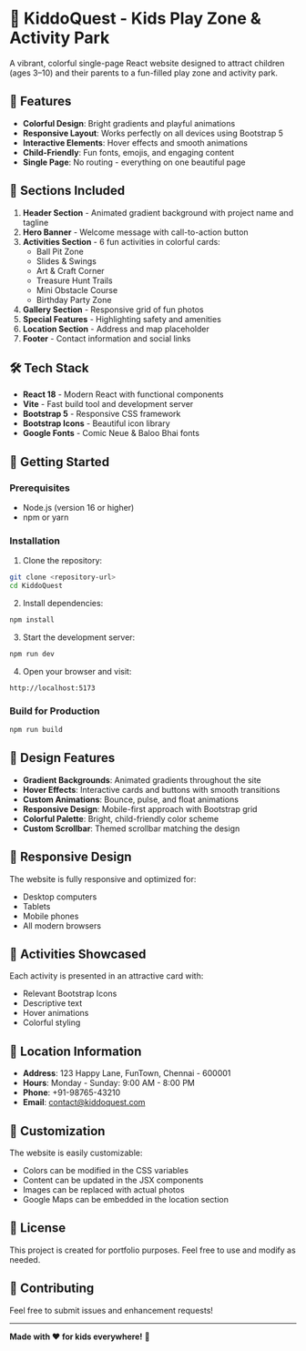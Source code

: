 # 🎈 KiddoQuest - Kids Play Zone & Activity Park

A vibrant, colorful single-page React website designed to attract children (ages 3–10) and their parents to a fun-filled play zone and activity park.

## 🌟 Features

- **Colorful Design**: Bright gradients and playful animations
- **Responsive Layout**: Works perfectly on all devices using Bootstrap 5
- **Interactive Elements**: Hover effects and smooth animations
- **Child-Friendly**: Fun fonts, emojis, and engaging content
- **Single Page**: No routing - everything on one beautiful page

## 🎯 Sections Included

1. **Header Section** - Animated gradient background with project name and tagline
2. **Hero Banner** - Welcome message with call-to-action button
3. **Activities Section** - 6 fun activities in colorful cards:
   - Ball Pit Zone
   - Slides & Swings
   - Art & Craft Corner
   - Treasure Hunt Trails
   - Mini Obstacle Course
   - Birthday Party Zone
4. **Gallery Section** - Responsive grid of fun photos
5. **Special Features** - Highlighting safety and amenities
6. **Location Section** - Address and map placeholder
7. **Footer** - Contact information and social links

## 🛠️ Tech Stack

- **React 18** - Modern React with functional components
- **Vite** - Fast build tool and development server
- **Bootstrap 5** - Responsive CSS framework
- **Bootstrap Icons** - Beautiful icon library
- **Google Fonts** - Comic Neue & Baloo Bhai fonts

## 🚀 Getting Started

### Prerequisites
- Node.js (version 16 or higher)
- npm or yarn

### Installation

1. Clone the repository:
```bash
git clone <repository-url>
cd KiddoQuest
```

2. Install dependencies:
```bash
npm install
```

3. Start the development server:
```bash
npm run dev
```

4. Open your browser and visit:
```
http://localhost:5173
```

### Build for Production

```bash
npm run build
```

## 🎨 Design Features

- **Gradient Backgrounds**: Animated gradients throughout the site
- **Hover Effects**: Interactive cards and buttons with smooth transitions
- **Custom Animations**: Bounce, pulse, and float animations
- **Responsive Design**: Mobile-first approach with Bootstrap grid
- **Colorful Palette**: Bright, child-friendly color scheme
- **Custom Scrollbar**: Themed scrollbar matching the design

## 📱 Responsive Design

The website is fully responsive and optimized for:
- Desktop computers
- Tablets
- Mobile phones
- All modern browsers

## 🎪 Activities Showcased

Each activity is presented in an attractive card with:
- Relevant Bootstrap Icons
- Descriptive text
- Hover animations
- Colorful styling

## 📍 Location Information

- **Address**: 123 Happy Lane, FunTown, Chennai - 600001
- **Hours**: Monday - Sunday: 9:00 AM - 8:00 PM
- **Phone**: +91-98765-43210
- **Email**: contact@kiddoquest.com

## 🎨 Customization

The website is easily customizable:
- Colors can be modified in the CSS variables
- Content can be updated in the JSX components
- Images can be replaced with actual photos
- Google Maps can be embedded in the location section

## 📄 License

This project is created for portfolio purposes. Feel free to use and modify as needed.

## 🤝 Contributing

Feel free to submit issues and enhancement requests!

---

**Made with ❤️ for kids everywhere!** 🎈

